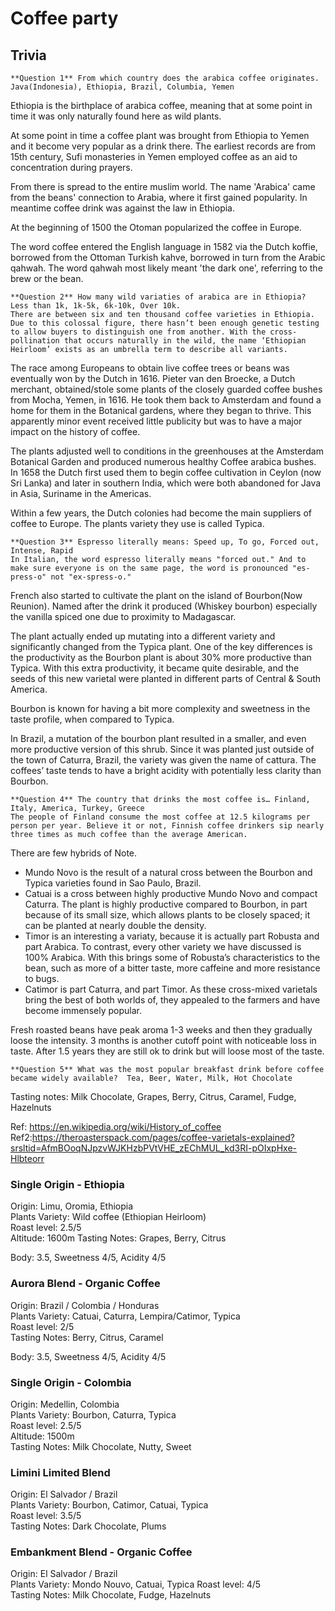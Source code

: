 # Coffee party

## Trivia

    **Question 1** From which country does the arabica coffee originates. Java(Indonesia), Ethiopia, Brazil, Columbia, Yemen

Ethiopia is the birthplace of arabica coffee, meaning that at some point in time it was only naturally found here as wild plants.

At some point in time a coffee plant was brought from Ethiopia to Yemen and it become very popular as a drink there. The earliest records are from 15th century, Sufi monasteries in Yemen employed coffee as an aid to concentration during prayers.

From there is spread to the entire muslim world. The name 'Arabica' came from the beans' connection to Arabia, where it first gained popularity.
In meantime coffee drink was against the law in Ethiopia.

At the beginning of 1500 the Otoman popularized the coffee in Europe.

The word coffee entered the English language in 1582 via the Dutch koffie, borrowed from the Ottoman Turkish kahve, borrowed in turn from the Arabic qahwah. The word qahwah most likely meant 'the dark one', referring to the brew or the bean. 

    **Question 2** How many wild variaties of arabica are in Ethiopia? Less than 1k, 1k-5k, 6k-10k, Over 10k.
    There are between six and ten thousand coffee varieties in Ethiopia. Due to this colossal figure, there hasn’t been enough genetic testing to allow buyers to distinguish one from another. With the cross-pollination that occurs naturally in the wild, the name ‘Ethiopian Heirloom’ exists as an umbrella term to describe all variants.

The race among Europeans to obtain live coffee trees or beans was eventually won by the Dutch in 1616. Pieter van den Broecke, a Dutch merchant, obtained/stole some plants of the closely guarded coffee bushes from Mocha, Yemen, in 1616. He took them back to Amsterdam and found a home for them in the Botanical gardens, where they began to thrive. This apparently minor event received little publicity but was to have a major impact on the history of coffee.

The plants adjusted well to conditions in the greenhouses at the Amsterdam Botanical Garden and produced numerous healthy Coffee arabica bushes. In 1658 the Dutch first used them to begin coffee cultivation in Ceylon (now Sri Lanka) and later in southern India, which were both abandoned for Java in Asia, Suriname in the Americas.

Within a few years, the Dutch colonies had become the main suppliers of coffee to Europe. The plants variety they use is called Typica.

    **Question 3** Espresso literally means: Speed up, To go, Forced out, Intense, Rapid
    In Italian, the word espresso literally means "forced out." And to make sure everyone is on the same page, the word is pronounced "es-press-o" not "ex-spress-o." 

French also started to cultivate the plant on the island of Bourbon(Now Reunion). Named after the drink it produced (Whiskey bourbon) especially the vanilla spiced one due to proximity to Madagascar.

The plant actually ended up mutating into a different variety and significantly changed from the Typica plant. One of the key differences is the productivity as the Bourbon plant is about 30% more productive than Typica. With this extra productivity, it became quite desirable, and the seeds of this new varietal were planted in different parts of Central & South America.

Bourbon is known for having a bit more complexity and sweetness in the taste profile, when compared to Typica.

In Brazil, a mutation of the bourbon plant resulted in a smaller, and even more productive version of this shrub. Since it was planted just outside of the town of Caturra, Brazil, the variety was given the name of cattura. The coffees’ taste tends to have a bright acidity with potentially less clarity than Bourbon.

    **Question 4** The country that drinks the most coffee is… Finland, Italy, America, Turkey, Greece
    The people of Finland consume the most coffee at 12.5 kilograms per person per year. Believe it or not, Finnish coffee drinkers sip nearly three times as much coffee than the average American.

There are few hybrids of Note.

* Mundo Novo is the result of a natural cross between the Bourbon and Typica varieties found in Sao Paulo, Brazil. 
* Catuai is a cross between highly productive Mundo Novo and compact Caturra. The plant is highly productive compared to Bourbon, in part because of its small size, which allows plants to be closely spaced; it can be planted at nearly double the density.
* Timor is an interesting a variaty, because it is actually part Robusta and part Arabica. To contrast, every other variety we have discussed is 100% Arabica. With this brings some of Robusta’s characteristics to the bean, such as more of a bitter taste, more caffeine and more resistance to bugs.
* Catimor is part Caturra, and part Timor. As these cross-mixed varietals bring the best of both worlds of, they appealed to the farmers and have become immensely popular.

Fresh roasted beans have peak aroma 1-3 weeks and then they gradually loose the intensity. 3 months is another cutoff point with noticeable loss in taste. After 1.5 years they are still ok to drink but will loose most of the taste. 

    **Question 5** What was the most popular breakfast drink before coffee became widely available?  Tea, Beer, Water, Milk, Hot Chocolate

Tasting notes: Milk Chocolate, Grapes, Berry, Citrus, Caramel, Fudge, Hazelnuts  

Ref: https://en.wikipedia.org/wiki/History_of_coffee  
Ref2:https://theroasterspack.com/pages/coffee-varietals-explained?srsltid=AfmBOoqNJpzvWJKHzbPVtVHE_zEChMUL_kd3RI-pOIxpHxe-Hlbteorr

### Single Origin - Ethiopia

Origin: Limu, Oromia, Ethiopia  
Plants Variety: Wild coffee (Ethiopian Heirloom)  
Roast level: 2.5/5  
Altitude: 1600m
Tasting Notes: Grapes, Berry, Citrus

Body: 3.5, Sweetness 4/5, Acidity 4/5

### Aurora Blend - Organic Coffee

Origin: Brazil / Colombia / Honduras  
Plants Variety: Catuai, Caturra, Lempira/Catimor, Typica    
Roast level: 2/5  
Tasting Notes: Berry, Citrus, Caramel

Body: 3.5, Sweetness 4/5, Acidity 4/5

### Single Origin - Colombia

Origin: Medellin, Colombia  
Plants Variety: Bourbon, Caturra, Typica  
Roast level: 2.5/5  
Altitude: 1500m  
Tasting Notes: Milk Chocolate, Nutty, Sweet

### Limini Limited Blend

Origin: El Salvador / Brazil  
Plants Variety: Bourbon, Catimor, Catuai, Typica  
Roast level: 3.5/5  
Tasting Notes: Dark Chocolate, Plums 

### Embankment Blend - Organic Coffee

Origin: El Salvador / Brazil  
Plants Variety: Mondo Nouvo, Catuai, Typica
Roast level: 4/5  
Tasting Notes: Milk Chocolate, Fudge, Hazelnuts  